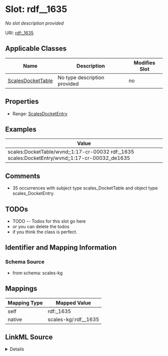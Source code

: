 

# Slot: rdf__1635


_No slot description provided_





URI: [rdf:_1635](http://www.w3.org/1999/02/22-rdf-syntax-ns#_1635)



<!-- no inheritance hierarchy -->





## Applicable Classes

| Name | Description | Modifies Slot |
| --- | --- | --- |
| [ScalesDocketTable](../classes/ScalesDocketTable.md) | No type description provided |  no  |







## Properties

* Range: [ScalesDocketEntry](../classes/ScalesDocketEntry.md)






## Examples

| Value |
| --- |
| scales:DocketTable/wvnd;;1:17-cr-00032 rdf:_1635 scales:DocketEntry/wvnd;;1:17-cr-00032_de1635 |

## Comments

* 35 occurrences with subject type scales_DocketTable and object type scales_DocketEntry.

## TODOs

* TODO -- Todos for this slot go here
* or you can delete the todos
* if you think the class is perfect.

## Identifier and Mapping Information







### Schema Source


* from schema: scales-kg




## Mappings

| Mapping Type | Mapped Value |
| ---  | ---  |
| self | rdf:_1635 |
| native | scales-kg/:rdf__1635 |




## LinkML Source

<details>
```yaml
name: rdf__1635
description: No slot description provided
todos:
- TODO -- Todos for this slot go here
- or you can delete the todos
- if you think the class is perfect.
comments:
- 35 occurrences with subject type scales_DocketTable and object type scales_DocketEntry.
examples:
- value: scales:DocketTable/wvnd;;1:17-cr-00032 rdf:_1635 scales:DocketEntry/wvnd;;1:17-cr-00032_de1635
from_schema: scales-kg
rank: 1000
slot_uri: rdf:_1635
alias: rdf__1635
domain_of:
- scales_DocketTable
range: scales_DocketEntry

```
</details>